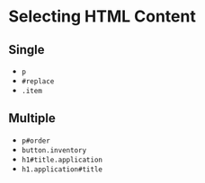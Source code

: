 # Selecting HTML Content

## Single

- `p`
- `#replace`
- `.item`

## Multiple

- `p#order`
- `button.inventory`
- `h1#title.application`
- `h1.application#title`
